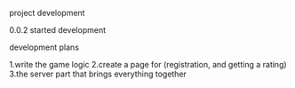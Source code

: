 project development

0.0.2
started development


development plans

 1.write the game logic
 2.create a page for (registration, and getting a rating)
 3.the server part that brings everything together